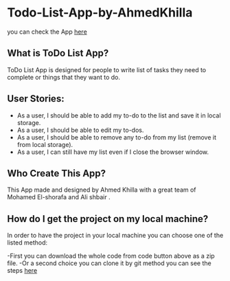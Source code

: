# Todo-List-App-by-AhmedKhilla

you can check the App [here](https://ahmedkhilla.github.io/Todo-List-App-by-AhmedKhilla/)

## What is ToDo List App?

ToDo List App is designed for people to write list of tasks they need to complete or things that they want to do.

## User Stories:

- As a user, I should be able to add my to-do to the list and save it in local storage.
- As a user, I should be able to edit my to-dos.
- As a user, I should be able to remove any to-do from my list (remove it from local storage).
- As a user, I can still have my list even if I close the browser window.

## Who Create This App?

This App made and designed by Ahmed Khilla with a great team of Mohamed El-shorafa and Ali shbair .

## How do I get the project on my local machine?

In order to have the project in your local machine you can choose one of the listed method:

-First you can download the whole code from code button above as a zip file.
-Or a second choice you can clone it by git method you can see the steps [here](https://docs.github.com/en/repositories/creating-and-managing-repositories/cloning-a-repository)
